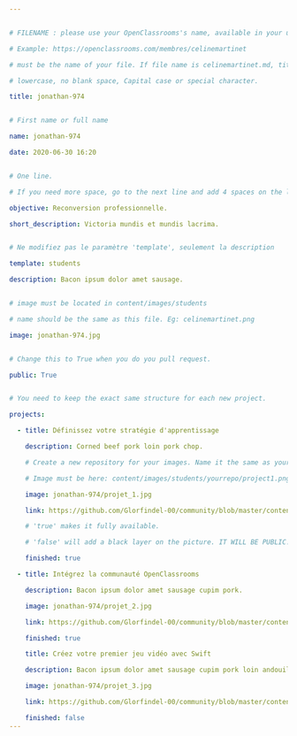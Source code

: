 ```yaml
---


# FILENAME : please use your OpenClassrooms's name, available in your url.

# Example: https://openclassrooms.com/membres/celinemartinet

# must be the name of your file. If file name is celinemartinet.md, title is celinemartinet.

# lowercase, no blank space, Capital case or special character.

title: jonathan-974


# First name or full name

name: jonathan-974

date: 2020-06-30 16:20


# One line.

# If you need more space, go to the next line and add 4 spaces on the left, as in 'description'.

objective: Reconversion professionnelle.

short_description: Victoria mundis et mundis lacrima.


# Ne modifiez pas le paramètre 'template', seulement la description

template: students

description: Bacon ipsum dolor amet sausage.


# image must be located in content/images/students

# name should be the same as this file. Eg: celinemartinet.png

image: jonathan-974.jpg


# Change this to True when you do you pull request.

public: True


# You need to keep the exact same structure for each new project.

projects:

  - title: Définissez votre stratégie d'apprentissage

    description: Corned beef pork loin pork chop.

    # Create a new repository for your images. Name it the same as your nickname and profile picture.

    # Image must be here: content/images/students/yourrepo/project1.png

    image: jonathan-974/projet_1.jpg

    link: https://github.com/Glorfindel-00/community/blob/master/content/images/students/jonathan-974/projet_1.jpg

    # 'true' makes it fully available.

    # 'false' will add a black layer on the picture. IT WILL BE PUBLIC!

    finished: true

  - title: Intégrez la communauté OpenClassrooms

    description: Bacon ipsum dolor amet sausage cupim pork.

    image: jonathan-974/projet_2.jpg

    link: https://github.com/Glorfindel-00/community/blob/master/content/images/students/jonathan-974/projet_2.jpg

    finished: true

    title: Créez votre premier jeu vidéo avec Swift

    description: Bacon ipsum dolor amet sausage cupim pork loin andouille.

    image: jonathan-974/projet_3.jpg

    link: https://github.com/Glorfindel-00/community/blob/master/content/images/students/jonathan-974/projet_3.jpg

    finished: false
---
```

